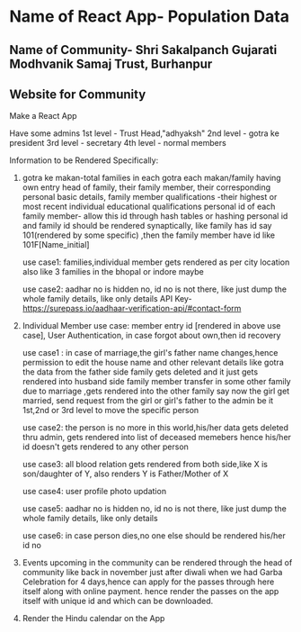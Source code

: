 # Name of React App- Population Data 
## Name of Community- Shri Sakalpanch Gujarati Modhvanik Samaj Trust, Burhanpur
## Website for Community

Make a React App

Have some admins
1st level - Trust Head,"adhyaksh"
2nd level - gotra ke president
3rd level - secretary
4th level - normal members

Information to be Rendered Specifically:
1. gotra ke makan-total families in each gotra
each makan/family having own entry
    head of family,
    their family member,
    their corresponding personal basic details,
    family member qualifications -their highest or most recent individual educational qualifications
    personal id of each family member- allow this id through hash tables or hashing
    personal id and family id should be rendered synaptically, like family has id say 101(rendered by some specific) ,then the family member have id like 101F[Name_initial]

    use case1:
        families,individual member gets rendered as per city location also like 3 families in the bhopal or indore maybe
    
    use case2:
        aadhar no is hidden no, id no is not there, like just dump the whole family details, like only details
 API Key-  https://surepass.io/aadhaar-verification-api/#contact-form 


2. Individual Member use case:
    member entry id [rendered in above use case],
    User Authentication,
    in case forgot about own,then id recovery


    use case1 :
        in case of marriage,the girl's father name changes,hence permission to edit the house name and other relevant details like gotra
        the data from the father side family gets deleted and it just gets rendered into husband side family
        member transfer in some other family due to marriage ,gets rendered into the other family
        say now the girl get married, send request from the girl or girl's father to the admin be it 1st,2nd or 3rd level to move the specific person

    use case2:
        the person is no more in this world,his/her data gets deleted thru admin, gets rendered into list of deceased memebers
        hence his/her id doesn't gets rendered to any other person

    use case3:
        all blood relation gets rendered from both side,like X is son/daughter of Y, also renders Y is Father/Mother of X

    use case4:
        user profile photo updation

    use case5:
        aadhar no is hidden no, id no is not there, like just dump the whole family details, like only details

    use case6:
        in case person dies,no one else should be rendered his/her id no

3. Events upcoming in the community can be rendered through the head of community like back in november just after diwali when we had Garba Celebration for 4 days,hence can apply for the passes through here itself along with online payment. hence render the passes on the app itself with unique id and  which can be downloaded.

4. Render the Hindu calendar on the App
